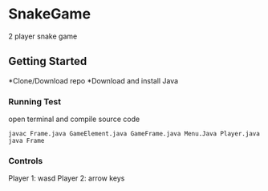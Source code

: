 # SnakeGame
2 player snake game
## Getting Started
*Clone/Download repo
*Download and install Java 

### Running Test
open terminal and compile source code
```
javac Frame.java GameElement.java GameFrame.java Menu.Java Player.java 
java Frame
```
### Controls
Player 1: wasd
Player 2: arrow keys 
